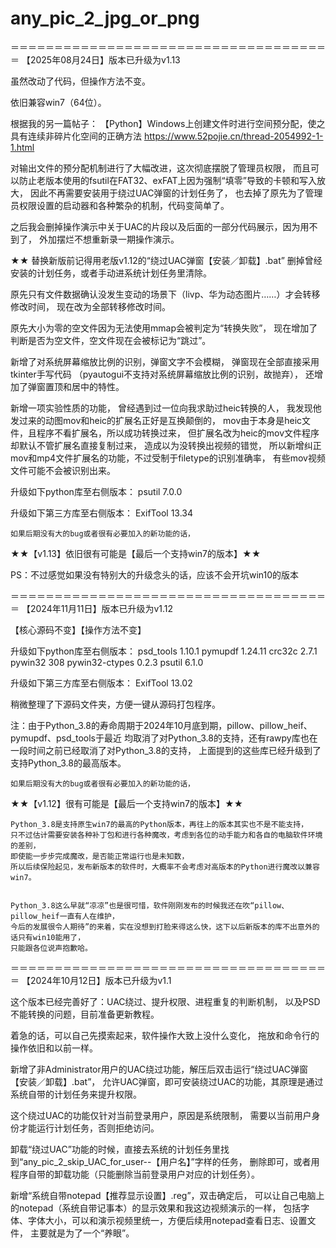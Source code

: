 # any_pic_2_jpg_or_png


＝＝＝＝＝＝＝＝＝＝＝＝＝＝＝＝＝＝＝＝＝＝＝＝＝＝＝＝＝＝＝＝＝＝＝＝＝
【2025年08月24日】版本已升级为v1.13

虽然改动了代码，但操作方法不变。

依旧兼容win7（64位）。

根据我的另一篇帖子：
【Python】Windows上创建文件时进行空间预分配，使之具有连续非碎片化空间的正确方法
https://www.52pojie.cn/thread-2054992-1-1.html

对输出文件的预分配机制进行了大幅改进，这次彻底摆脱了管理员权限，
而且可以防止老版本使用的fsutil在FAT32、exFAT上因为强制“填零”导致的卡顿和写入放大，
因此不再需要安装用于绕过UAC弹窗的计划任务了，
也去掉了原先为了管理员权限设置的启动器和各种繁杂的机制，代码变简单了。

之后我会删掉操作演示中关于UAC的片段以及后面的一部分代码展示，因为用不到了，
外加摆烂不想重新录一期操作演示。

★★ 替换新版前记得用老版v1.12的“绕过UAC弹窗【安装／卸载】.bat”
     删掉曾经安装的计划任务，或者手动进系统计划任务里清除。

原先只有文件数据确认没发生变动的场景下（livp、华为动态图片……）才会转移修改时间，
现在改为全部转移修改时间。

原先大小为零的空文件因为无法使用mmap会被判定为“转换失败”，
现在增加了判断是否为空文件，空文件现在会被标记为“跳过”。

新增了对系统屏幕缩放比例的识别，弹窗文字不会模糊，
弹窗现在全部直接采用tkinter手写代码
（pyautogui不支持对系统屏幕缩放比例的识别，故抛弃），
还增加了弹窗置顶和居中的特性。

新增一项实验性质的功能，
曾经遇到过一位向我求助过heic转换的人，
我发现他发过来的动图mov和heic的扩展名正好是互换颠倒的，
mov由于本身是heic文件，且程序不看扩展名，所以成功转换过来，
但扩展名改为heic的mov文件程序却默认不管扩展名直接复制过来，
造成以为没转换出视频的错觉，
所以新增纠正mov和mp4文件扩展名的功能，不过受制于filetype的识别准确率，
有些mov视频文件可能不会被识别出来。



升级如下python库至右侧版本：
psutil            7.0.0

升级如下第三方库至右侧版本：
ExifTool          13.34


    如果后期没有大的bug或者很有必要加入的新功能的话，

★★【v1.13】依旧很有可能是【最后一个支持win7的版本】★★

PS：不过感觉如果没有特别大的升级念头的话，应该不会开坑win10的版本






＝＝＝＝＝＝＝＝＝＝＝＝＝＝＝＝＝＝＝＝＝＝＝＝＝＝＝＝＝＝＝＝＝＝＝＝＝
【2024年11月11日】版本已升级为v1.12

【核心源码不变】【操作方法不变】

升级如下python库至右侧版本：
psd_tools         1.10.1
pymupdf           1.24.11
crc32c            2.7.1
pywin32           308
pywin32-ctypes    0.2.3
psutil            6.1.0

升级如下第三方库至右侧版本：
ExifTool          13.02

稍微整理了下源码文件夹，方便一键从源码打包程序。

注：由于Python_3.8的寿命周期于2024年10月底到期，pillow、pillow_heif、pymupdf、psd_tools于最近
    均取消了对Python_3.8的支持，还有rawpy库也在一段时间之前已经取消了对Python_3.8的支持，
    上面提到的这些库已经升级到了支持Python_3.8的最高版本。



    如果后期没有大的bug或者很有必要加入的新功能的话，

★★【v1.12】很有可能是【最后一个支持win7的版本】★★


    Python_3.8是支持原生win7的最高的Python版本，再往上的版本其实也不是不能支持，
    只不过估计需要安装各种补丁包和进行各种魔改，考虑到各位的动手能力和各自的电脑软件环境的差别，
    即使能一步步完成魔改，是否能正常运行也是未知数，
    所以后续保险起见，发布新版本的软件时，大概率不会考虑对高版本的Python进行魔改以兼容win7。


    Python_3.8这么早就“凉凉”也是很可惜，软件刚刚发布的时候我还在吹“pillow、pillow_heif一直有人在维护，
    今后的发展很令人期待”的来着，实在没想到打脸来得这么快，这下以后新版本的库不出意外的话只有win10能用了，
    只能跟各位说声抱歉哈。





＝＝＝＝＝＝＝＝＝＝＝＝＝＝＝＝＝＝＝＝＝＝＝＝＝＝＝＝＝＝＝＝＝＝＝＝＝
【2024年10月12日】版本已升级为v1.1

这个版本已经完善好了：UAC绕过、提升权限、进程重复的判断机制，
以及PSD不能转换的问题，目前准备更新教程。

着急的话，可以自己先摸索起来，软件操作大致上没什么变化，
拖放和命令行的操作依旧和以前一样。

新增了非Administrator用户的UAC绕过功能，解压后双击运行“绕过UAC弹窗【安装／卸载】.bat”，
允许UAC弹窗，即可安装绕过UAC的功能，其原理是通过系统自带的计划任务来提升权限。

这个绕过UAC的功能仅针对当前登录用户，原因是系统限制，
需要以当前用户身份才能运行计划任务，否则拒绝访问。

卸载“绕过UAC”功能的时候，直接去系统的计划任务里找到“any_pic_2_skip_UAC_for_user--【用户名】”字样的任务，
删除即可，或者用程序自带的卸载功能（只能删除当前登录用户对应的计划任务）。

新增“系统自带notepad【推荐显示设置】.reg”，双击确定后，
可以让自己电脑上的notepad（系统自带记事本）的显示效果和我这边视频演示的一样，
包括字体、字体大小，可以和演示视频里统一，方便后续用notepad查看日志、设置文件，
主要就是为了一个“养眼”。
